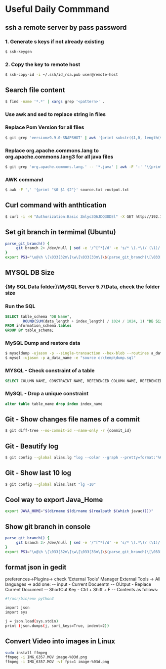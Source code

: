 # Useful Daily Commmand

## ssh a remote server by pass password
### 1. Generate s keys if not already existing
```BASH
$ ssh-keygen
```
### 2. Copy the key to remote host
```BASH
$ ssh-copy-id -i ~/.ssh/id_rsa.pub user@remote-host
```


##  Search file content
```BASH
$ find -name '*.*' | xargs grep '<pattern>' .
```

### Use awk and sed to replace string in files
### Replace Pom Version for all files
```BASH
$ git grep 'version>9.9.0-SNAPSHOT' | awk '{print substr($1,0, length($1)-1)}' | sed -i 's/9.9.0-SNAPSHOT/9.9.109-SNAPSHOT/1'
```
### Replace org.apache.commons.lang to org.apache.commons.lang3 for all java files
```BASH
$ git grep 'org.apache.commons.lang.' -- '*.java' | awk -F ':' '\{print $1}' | xargs sed -i 's/org.apache.commons.lang./org.apache.commons.lang3./1'
```
### AWK command
```BASH
$ awk -F ',' '{print "$0 $1 $2"}' source.txt >output.txt
```
## Curl command with anthtication
```BASH
$ curl -i -H "Authorization:Basic Zmlyc3Q6JDQ3ODEl" -X GET http://192.168.1.89:8080/moonlight/v1/authenticate
```
## Set git branch in termimal (Ubuntu)
```BASH
parse_git_branch() {
     git branch 2> /dev/null | sed -e '/^[^*]/d' -e 's/* \(.*\)/ (\1)/'
}
export PS1="\u@\h \[\033[32m\]\w\[\033[33m\]\$(parse_git_branch)\[\033[00m\] $ "
```
## MYSQL DB Size
### {My SQL Data folder}\MySQL Server 5.7\Data, check the folder size

### Run the SQL
```SQL
SELECT table_schema "DB Name",
        ROUND(SUM(data_length + index_length) / 1024 / 1024, 1) "DB Size in MB" 
FROM information_schema.tables 
GROUP BY table_schema; 
```
### MySQL Dump and restore data
```BASH
$ mysqldump -ujason -p --single-transaction --hex-blob --routines a_data_name  "c:\temp\dump.sql"
$ mysql -ujason -p a_data_name -e "source c:\temp\dump.sql"
```
### MYSQL - Check constraint of a table
```SQL
SELECT COLUMN_NAME, CONSTRAINT_NAME, REFERENCED_COLUMN_NAME, REFERENCED_TABLE_NAME FROM information_schema.KEY_COLUMN_USAGE WHERE TABLE_NAME = 'your table name';
```
### MySQL - Drop a unique constraint
```SQL
alter table table_name drop index index_name
```
## Git - Show changes file names of a commit
```BASH
$ git diff-tree --no-commit-id --name-only -r {commit_id}
```
## Git - Beautify log 
```BASH
$ git config --global alias.lg "log --color --graph --pretty=format:'%Cred%h%Creset -%C(yellow)%d%Creset %s %Cgreen(%cr) %C(bold blue)<%an>%Creset' --abbrev-commit"
```

## Git - Show last 10 log
```BASH
$ git config --global alias.last "lg -10"
```

## Cool way to export Java_Home
```BASH
export JAVA_HOME="$(dirname $(dirname $(realpath $(which javac))))"
```

## Show git branch in console
```BASH
parse_git_branch() {
     git branch 2> /dev/null | sed -e '/^[^*]/d' -e 's/* \(.*\)/ (\1)/'
}
export PS1="\u@\h \[\033[32m\]\w\[\033[33m\]\$(parse_git_branch)\[\033[00m\] $ "
```

## format json in gedit
preferences->Plugins-> check 'External Tools'
Manager External Tools -> All languages -> add one:
 -- input - Current Docuemtn
 -- OUtput - Replace Current Document
 -- ShortCut Key - Ctrl + Shift + F
 -- Contents as follows:
```BASH
#!/usr/bin/env python3

import json
import sys

j = json.load(sys.stdin)
print (json.dumps(j, sort_keys=True, indent=2))
```


## Convert Video into images in Linux
```BASH
sudo install ffmpeg
ffmpeg -i IMG_6357.MOV image-%03d.png
ffmpeg -i IMG_6357.MOV -vf fps=1 image-%03d.png

```
